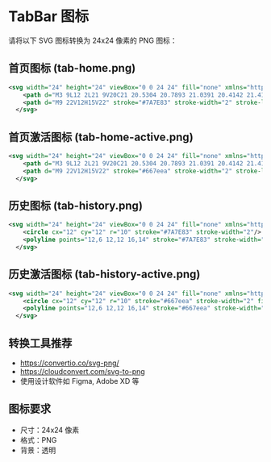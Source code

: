 # TabBar 图标

请将以下 SVG 图标转换为 24x24 像素的 PNG 图标：

## 首页图标 (tab-home.png)
```svg
<svg width="24" height="24" viewBox="0 0 24 24" fill="none" xmlns="http://www.w3.org/2000/svg">
    <path d="M3 9L12 2L21 9V20C21 20.5304 20.7893 21.0391 20.4142 21.4142C20.0391 21.7893 19.5304 22 19 22H5C4.46957 22 3.96086 21.7893 3.58579 21.4142C3.21071 21.0391 3 20.5304 3 20V9Z" stroke="#7A7E83" stroke-width="2" stroke-linecap="round" stroke-linejoin="round"/>
    <path d="M9 22V12H15V22" stroke="#7A7E83" stroke-width="2" stroke-linecap="round" stroke-linejoin="round"/>
  </svg>
```

## 首页激活图标 (tab-home-active.png)  
```svg
<svg width="24" height="24" viewBox="0 0 24 24" fill="none" xmlns="http://www.w3.org/2000/svg">
    <path d="M3 9L12 2L21 9V20C21 20.5304 20.7893 21.0391 20.4142 21.4142C20.0391 21.7893 19.5304 22 19 22H5C4.46957 22 3.96086 21.7893 3.58579 21.4142C3.21071 21.0391 3 20.5304 3 20V9Z" stroke="#667eea" stroke-width="2" stroke-linecap="round" stroke-linejoin="round" fill="#667eea" fill-opacity="0.1"/>
    <path d="M9 22V12H15V22" stroke="#667eea" stroke-width="2" stroke-linecap="round" stroke-linejoin="round"/>
  </svg>
```

## 历史图标 (tab-history.png)
```svg
<svg width="24" height="24" viewBox="0 0 24 24" fill="none" xmlns="http://www.w3.org/2000/svg">
    <circle cx="12" cy="12" r="10" stroke="#7A7E83" stroke-width="2"/>
    <polyline points="12,6 12,12 16,14" stroke="#7A7E83" stroke-width="2" stroke-linecap="round" stroke-linejoin="round"/>
  </svg>  
```

## 历史激活图标 (tab-history-active.png)
```svg
<svg width="24" height="24" viewBox="0 0 24 24" fill="none" xmlns="http://www.w3.org/2000/svg">
    <circle cx="12" cy="12" r="10" stroke="#667eea" stroke-width="2" fill="#667eea" fill-opacity="0.1"/>
    <polyline points="12,6 12,12 16,14" stroke="#667eea" stroke-width="2" stroke-linecap="round" stroke-linejoin="round"/>
  </svg>
```

## 转换工具推荐
- https://convertio.co/svg-png/
- https://cloudconvert.com/svg-to-png
- 使用设计软件如 Figma, Adobe XD 等

## 图标要求
- 尺寸：24x24 像素
- 格式：PNG
- 背景：透明
